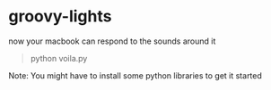 # groovy-lights
now your macbook can respond to the sounds around it

> python voila.py

Note: You might have to install some python libraries to get it started

